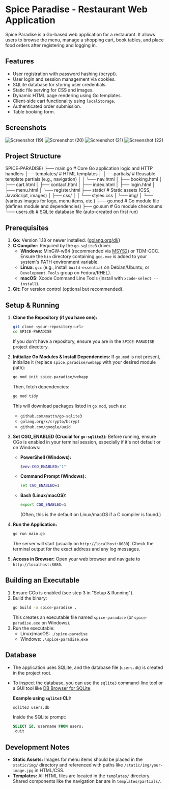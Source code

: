 # Spice Paradise - Restaurant Web Application

Spice Paradise is a Go-based web application for a restaurant. It allows users to browse the menu, manage a shopping cart, book tables, and place food orders after registering and logging in.

## Features

*   User registration with password hashing (bcrypt).
*   User login and session management via cookies.
*   SQLite database for storing user credentials.
*   Static file serving for CSS and images.
*   Dynamic HTML page rendering using Go templates.
*   Client-side cart functionality using `localStorage`.
*   Authenticated order submission.
*   Table booking form.

## Screenshots
![Screenshot (19)](https://github.com/user-attachments/assets/6c77bb55-ae91-4e9b-bc41-8ef5f67f2600)
![Screenshot (20)](https://github.com/user-attachments/assets/bc2c5c69-addc-4f96-a02d-114715f7855f)
![Screenshot (21)](https://github.com/user-attachments/assets/e07d9248-d6dc-4097-8331-aebb4c1dec7a)
![Screenshot (22)](https://github.com/user-attachments/assets/4bd755d5-eb70-4b42-b5f1-5eec1dfa7d21)


## Project Structure

SPICE-PARADISE/
├── main.go # Core Go application logic and HTTP handlers
├── templates/ # HTML templates
│ ├── partials/ # Reusable template partials (e.g., navigation)
│ │ └── nav.html
│ ├── booking.html
│ ├── cart.html
│ ├── contact.html
│ ├── index.html
│ ├── login.html
│ ├── menu.html
│ └── register.html
├── static/ # Static assets (CSS, JavaScript, images)
│ ├── css/
│ │ └── styles.css
│ └── img/
│ └── (various images for logo, menu items, etc.)
├── go.mod # Go module file (defines module and dependencies)
├── go.sum # Go module checksums
└── users.db # SQLite database file (auto-created on first run)


## Prerequisites

1.  **Go:** Version 1.18 or newer installed. ([golang.org/dl/](https://golang.org/dl/))
2.  **C Compiler:** Required by the `go-sqlite3` driver.
    *   **Windows:** MinGW-w64 (recommended via [MSYS2](https://www.msys2.org/)) or TDM-GCC. Ensure the `bin` directory containing `gcc.exe` is added to your system's PATH environment variable.
    *   **Linux:** `gcc` (e.g., install `build-essential` on Debian/Ubuntu, or `Development Tools` group on Fedora/RHEL).
    *   **macOS:** Xcode Command Line Tools (install with `xcode-select --install`).
3.  **Git:** For version control (optional but recommended).

## Setup & Running

1.  **Clone the Repository (if you have one):**
    ```bash
    git clone <your-repository-url>
    cd SPICE-PARADISE
    ```
    If you don't have a repository, ensure you are in the `SPICE-PARADISE` project directory.

2.  **Initialize Go Modules & Install Dependencies:**
    If `go.mod` is not present, initialize it (replace `spice.paradise/webapp` with your desired module path):
    ```bash
    go mod init spice.paradise/webapp
    ```
    Then, fetch dependencies:
    ```bash
    go mod tidy
    ```
    This will download packages listed in `go.mod`, such as:
    *   `github.com/mattn/go-sqlite3`
    *   `golang.org/x/crypto/bcrypt`
    *   `github.com/google/uuid`

3.  **Set CGO_ENABLED (Crucial for `go-sqlite3`):**
    Before running, ensure CGo is enabled in your terminal session, especially if it's not default or on Windows:
    *   **PowerShell (Windows):**
        ```powershell
        $env:CGO_ENABLED="1"
        ```
    *   **Command Prompt (Windows):**
        ```cmd
        set CGO_ENABLED=1
        ```
    *   **Bash (Linux/macOS):**
        ```bash
        export CGO_ENABLED=1
        ```
        (Often, this is the default on Linux/macOS if a C compiler is found.)

4.  **Run the Application:**
    ```bash
    go run main.go
    ```
    The server will start (usually on `http://localhost:8080`). Check the terminal output for the exact address and any log messages.

5.  **Access in Browser:**
    Open your web browser and navigate to `http://localhost:8080`.

## Building an Executable

1.  Ensure CGo is enabled (see step 3 in "Setup & Running").
2.  Build the binary:
    ```bash
    go build -o spice-paradise .
    ```
    This creates an executable file named `spice-paradise` (or `spice-paradise.exe` on Windows).
3.  Run the executable:
    *   Linux/macOS: `./spice-paradise`
    *   Windows: `.\spice-paradise.exe`

## Database

*   The application uses SQLite, and the database file (`users.db`) is created in the project root.
*   To inspect the database, you can use the `sqlite3` command-line tool or a GUI tool like [DB Browser for SQLite](https://sqlitebrowser.org/).

    **Example using `sqlite3` CLI:**
    ```bash
    sqlite3 users.db
    ```
    Inside the SQLite prompt:
    ```sql
    SELECT id, username FROM users;
    .quit
    ```

## Development Notes

*   **Static Assets:** Images for menu items should be placed in the `static/img/` directory and referenced with paths like `/static/img/your-image.jpg` in HTML/CSS.
*   **Templates:** All HTML files are located in the `templates/` directory. Shared components like the navigation bar are in `templates/partials/`.
